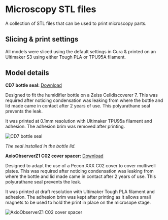 
# Microscopy STL files

A collection of STL files that can be used to print microscopy parts.

## Slicing & print settings

All models were sliced using the default settings in Cura & printed on an Ultimaker S3 using either Tough PLA or TPU95A filament.
    
## Model details
**CD7 bottle seal:**   [Download](https://github.com/BrentonCavanagh/MicroscopySTL/blob/main/CD7%20BOTTLE%20Simple%20Seal.stl)

Designed to fit the humidifier bottle on a Zeiss Celldiscoverer 7.  This was required after noticing condensation was leaking from where the bottle and lid made came in contact after 2 years of use.  This polyurathane seal prevents the leak.

It was printed at 0.1mm resolution with Ultimaker TPU95a filament and adhesion. The adhesion brim was removed after printing.



![CD7 bottle seal](https://via.placeholder.com/468x300?text=App+Screenshot+Here)

_The seal installed in the bottle lid._

**AxioObserverZ1 C02 cover spacer:**   [Download](https://github.com/BrentonCavanagh/MicroscopySTL/blob/main/ObserverZ1%20CO2%20cover%20Scaled.stl)

Designed to adapt the use of a Pecon XXX C02 cover to cover multiwell plates.  This was required after noticing condensation was leaking from where the bottle and lid made came in contact after 2 years of use.  This polyurathane seal prevents the leak.

It was printed at draft resolution with Ultimaker Tough PLA filament and adhesion. The adhesion brim was kept after printing as it allows small magnets to be used to hold the print in place on the microsope stage.

![AxioObserverZ1 C02 cover spacer](https://via.placeholder.com/468x300?text=App+Screenshot+Here)

